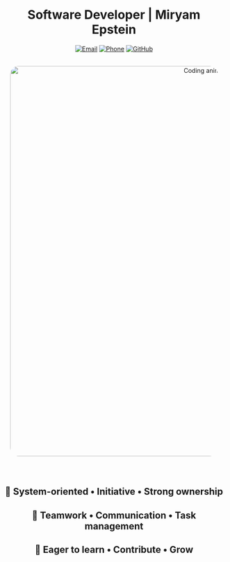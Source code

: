 <div align="center">

# Software Developer | Miryam Epstein

[![Email](https://img.shields.io/badge/M0533123308%40GMAIL.COM-ff2dfd?style=for-the-badge&logo=gmail&logoColor=white&labelColor=000000)](mailto:m0533123308@gmail.com)
[![Phone](https://img.shields.io/badge/%2B972--53--312--3308-7c3aed?style=for-the-badge&logo=phone&logoColor=white&labelColor=000000)](tel:+972533123308)
[![GitHub](https://img.shields.io/badge/GITHUB.COM%2FMIRIAM--EPSTEIN-2dd4ff?style=for-the-badge&logo=github&logoColor=000000&labelColor=000000)](https://github.com/Miriam-Epstein)

<br/>

<img src="assets/CodeCodingGIF.gif" alt="Coding animation" width="900" style="max-width:95%; border-radius:20px; margin-bottom:40px;"/>

## 🌟 System-oriented • Initiative • Strong ownership

## 🤝 Teamwork • Communication • Task management  

## 🚀 Eager to learn • Contribute • Grow

</div>


